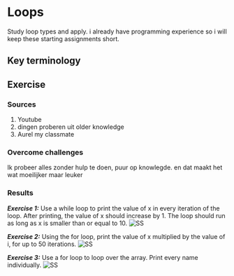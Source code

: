 # Loops
Study loop types and apply.
i already have programming experience so i will keep these starting assignments short.

## Key terminology




## Exercise
### Sources
1. Youtube 
2. dingen proberen uit older knowledge
3. Aurel my classmate

### Overcome challenges
Ik probeer alles zonder hulp te doen, puur op knowlegde. en dat maakt het wat moeilijker maar leuker

### Results

***Exercise 1:*** Use a while loop to print the value of x in every iteration of the loop. After printing, the value of x should increase by 1. The loop should run as long as x is smaller than or equal to 10.
![SS](/00_includes/python%20pics/loops1.png)

***Exercise 2:*** Using the for loop, print the value of x multiplied by the value of i, for up to 50 iterations.
![SS](/00_includes/python%20pics/loops2.png)

***Exercise 3:*** Use a for loop to loop over the array. Print every name individually.
![SS](/00_includes/python%20pics/loops3.png)



